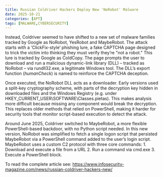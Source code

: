 ```yaml
---
title: Russian Coldriver Hackers Deploy New 'NoRobot' Malware
date: 2025-10-21
categories: [APT]
tags: [MALWARE,CYBERSECURITY]
---
```


Instead, Coldriver seemed to have shifted to a new set of malware families tracked by Google as NoRobot, YesRobot and MaybeRobot. The attack starts with a ‘ClickFix-style’ phishing lure, a fake CAPTCHA page designed to trick the victim into thinking they must verify they’re "not a robot." This lure is tracked by Google as ColdCopy. The page prompts the user to download and run a malicious dynamic-link library (DLL) – tracked as NoRobot – via rundll32.exe, a legitimate Windows tool. The DLL’s export function (_humanCheck_) is named to reinforce the CAPTCHA deception.

Once executed, the NoRobot DLL acts as a downloader. Early versions used a split-key cryptography scheme, with parts of the decryption key hidden in downloaded files and the Windows Registry (e.g. under HKEY_CURRENT_USER\SOFTWARE\Classes\.pietas). This makes analysis more difficult because missing any component would break the decryption. This replaces older methods that relied on PowerShell, making it harder for security tools that monitor script-based execution to detect the attack.

Around June 2025, Coldriver switched to MaybeRobot, a more flexible PowerShell-based backdoor, with no Python script needed. In this new version, NoRobot was simplified to fetch a single logon script that persisted MaybeRobot via a PowerShell command added to the user’s login script. MaybeRobot uses a custom C2 protocol with three core commands: 1. Download and execute a file from a URL 2. Run a command via cmd.exe 3. Execute a PowerShell block.

To read the complete article see: https://www.infosecurity-magazine.com/news/russian-coldriver-hackers-new/